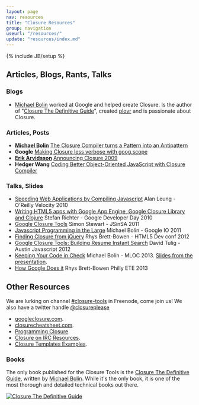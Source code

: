 ```yaml
---
layout: page
nav: resources
title: "Closure Resources"
group: navigation
useurl: "/resources/"
update: "resources/index.md"
---
```

{% include JB/setup %}

## Articles, Blogs, Rants, Talks

### Blogs

* [Michael Bolin](http://blog.bolinfest.com/) worked at Google and helped create Closure. Is the author of "[Closure The Definitive Guide][closure guide]", created [plovr](http://plovr.com/) and is passionate about Closure.

### Articles, Posts

* [**Michael Bolin**](http://blog.bolinfest.com/) [The Closure Compiler turns a Pattern into an Antipattern](http://blog.bolinfest.com/2009/11/closure-compiler-turns-pattern-into.html)
* **Google** [Making Closure less verbose with goog.scope](https://docs.google.com/document/pub?id=1ETFAuh2kaXMVL-vafUYhaWlhl6b5D9TOvboVg7Zl68Y)
* [**Erik Arvidsson**](http://erik.eae.net/) [Announcing Closure 2009](http://erik.eae.net/archives/2009/11/05/22.27.29/)
* **Hedger Wang** [Coding Better Object-Oriented JavaScript with Closure Compiler](http://calendar.perfplanet.com/2010/coding-better-object-oriented-javascript-with-closure-compiler/)

### Talks, Slides

* [Speeding Web Applications by Compiling Javascript](http://closuretools.blogspot.com/2010/07/closure-compiler-at-oreilly-velocity.html) Alan Leung - O'Reilly Velocity 2010
* [Writing HTML5 apps with Google App Engine, Google Closure Library and Clojure](http://www.slideshare.net/smartrevolution/writing-html5-apps-with-google-app-engine-google-closure-library-and-clojure) Stefan Richter - Google Developer Day 2010
* [Google Closure Tools](http://www.youtube.com/watch?v=7sNo2bi0PPE) Simon Stewart - JSinSA 2011
* [Javascript Programming in the Large](http://www.google.com/events/io/2011/sessions/javascript-programming-in-the-large-with-closure-tools.html) Michael Bolin - Google IO 2011
* [Finding Closure from jQuery](http://rhysbrettbowen.github.com/closure_from_jquery/) Rhys Brett-Bowen - HTML5 Dev conf 2012
* [Google Closure Tools: Building Resume Instant Search](http://davidtulig.com/talks/google-closure-tools-resume-instant/slides/) David Tulig - Austin Javascript 2012
* [Keeping Your Code in Check][bolin MLOC 2013] Michael Bolin - MLOC 2013. [Slides from the presentation][bolin MLOC 2013 slides].
* [How Google Does it](http://rhysbrettbowen.github.com/how_google_does_it) Rhys Brett-Bowen Philly ETE 2013

## Other Resources

We are lurking on channel [#closure-tools](irc://irc.freenode.net##closure-tools) in Freenode, come join us!
We also have a twitter handle [@closureplease](http://twitter.com/closureplease)

* [googleclosure.com][google closure].
* [closurecheatsheet.com](www.closurecheatsheet.com).
* [Programming Closure][programmingclosure].
* [Closure on IRC Resources](http://oinksoft.com/closure-tools/irc/).
* [Closure Templates Examples](https://code.google.com/p/closure-templates/source/browse/trunk/examples/).

### Books

The only book published for the Closure Tools is the [Closure The Definitive Guide][closure guide], written by [Michael Bolin](http://blog.bolinfest.com/). While it's the only book, it is one of the most thorough and detailed technical books out there.

[![Closure The Definitive Guide](http://www.programmingclosure.com/cover_big.png)][closure guide]

[closure externs]: https://code.google.com/p/closure-compiler/source/browse/#git%2Fcontrib%2Fexterns "Closure contrib externs"
[externs extractor]: http://www.dotnetwise.com/Code/Externs/ "Closure Compiler Externs Extractor"
[closure compiler]: https://developers.google.com/closure/compiler/ "Google Closure Library Compiler"
[closure library]: https://developers.google.com/closure/library/ "Google Closure Library"
[Externs]: https://developers.google.com/closure/compiler/docs/api-tutorial3#externs "Closure Compiler externs file"
[externs page]: /externs/ "Externs collection"
[repo]: https://github.com/closureplease/closureplease.com "This repository"
[closure guide]: http://www.amazon.com/gp/product/1449381871?ie=UTF8&tag=bolinfestcom-20&link_code=as3&camp=211189&creative=373489&creativeASIN=1449381871 "Closure The Definitive Guide"
[programmingclosure]: http://www.programmingclosure.com/ "Resources for Closure Developers"
[google closure]: http://www.googleclosure.com/ "Guides, examples tips and trix"
[bolin MLOC 2013]: http://www.youtube.com/watch?v=PCL3dXQZ_Wk "Michael Bolin - MLOC 2013"
[bolin MLOC 2013 slides]: https://docs.google.com/presentation/d/1bO1OlVtMUHkXS7aApQsX1hbaQ6qCJ01lrjTv0nChIK0/edit "Michael Bolin - MLOC 2013 Slides"
